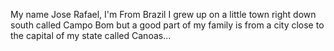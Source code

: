 My name Jose Rafael, I'm From Brazil
I grew up on a little town right down south called Campo Bom
but a good part of my family is from a city close to the capital of my state called Canoas...